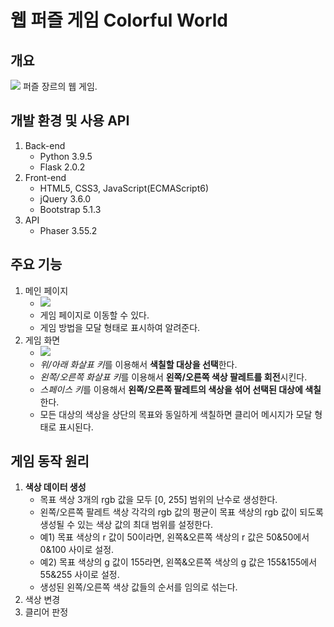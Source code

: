 # 웹 퍼즐 게임 Colorful World

## 개요
<img src="https://user-images.githubusercontent.com/42332051/141237238-44b1340f-7085-40cb-b97d-275f6581c26f.gif">
퍼즐 장르의 웹 게임.

## 개발 환경 및 사용 API
1. Back-end
   - Python 3.9.5
   - Flask 2.0.2
2. Front-end
   - HTML5, CSS3, JavaScript(ECMAScript6)
   - jQuery 3.6.0
   - Bootstrap 5.1.3
3. API
   - Phaser 3.55.2

## 주요 기능
1. 메인 페이지
   - <img src="https://user-images.githubusercontent.com/42332051/141237250-07839e8c-751e-4489-a923-ce4976534f30.gif">
   - 게임 페이지로 이동할 수 있다.
   - 게임 방법을 모달 형태로 표시하여 알려준다.
2. 게임 화면
   - <img src="https://user-images.githubusercontent.com/42332051/141237259-e3f57e00-d081-454e-aa3e-a36105dbaba2.gif">
   - *위/아래 화살표 키*를 이용해서 **색칠할 대상을 선택**한다.
   - *왼쪽/오른쪽 화살표 키*를 이용해서 **왼쪽/오른쪽 색상 팔레트를 회전**시킨다.
   - *스페이스 키*를 이용해서 **왼쪽/오른쪽 팔레트의 색상을 섞어 선택된 대상에 색칠**한다.
   - 모든 대상의 색상을 상단의 목표와 동일하게 색칠하면 클리어 메시지가 모달 형태로 표시된다.

## 게임 동작 원리
1. **색상 데이터 생성**
   - 목표 색상 3개의 rgb 값을 모두 [0, 255] 범위의 난수로 생성한다.
   - 왼쪽/오른쪽 팔레트 색상 각각의 rgb 값의 평균이 목표 색상의 rgb 값이 되도록 생성될 수 있는 색상 값의 최대 범위를 설정한다.
   - 예1) 목표 색상의 r 값이 50이라면, 왼쪽&오른쪽 색상의 r 값은 50&50에서 0&100 사이로 설정.
   - 예2) 목표 색상의 g 값이 155라면, 왼쪽&오른쪽 색상의 g 값은 155&155에서 55&255 사이로 설정.
   - 생성된 왼쪽/오른쪽 색상 값들의 순서를 임의로 섞는다.
2. 색상 변경
3. 클리어 판정
